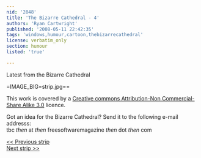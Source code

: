 ```yaml
---
nid: '2848'
title: 'The Bizarre Cathedral - 4'
authors: 'Ryan Cartwright'
published: '2008-05-11 22:42:35'
tags: 'windows,humour,cartoon,thebizarrecathedral'
license: verbatim_only
section: humour
listed: 'true'

---
```

Latest from the Bizarre Cathedral

<!--break-->

=IMAGE_BIG=strip.jpg==

This work is covered by a [Creative commons Attribution-Non Commercial-Share Alike 3.0](http://creativecommons.org/licenses/by-nc-sa/3.0/) licence.

Got an idea for the Bizarre Cathedral? Send it to the following e-mail addresss:  
tbc _then_ at _then_ freesoftwaremagazine _then_ dot _then_ com


[<< Previous strip](http://www.freesoftwaremagazine.com/columns/bizarre_cathedral_3  )  
[Next strip >>](http://www.freesoftwaremagazine.com/columns/bizarre_cathedral_5)